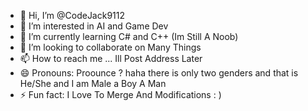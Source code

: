 - 👋 Hi, I’m @CodeJack9112
- 👀 I’m interested in AI and Game Dev
- 🌱 I’m currently learning C# and C++ (Im Still A Noob)
- 💞️ I’m looking to collaborate on Many Things
- 📫 How to reach me ... Ill Post Address Later
- 😄 Pronouns: Proounce ? haha there is only two genders and that is He/She and I am Male a Boy A Man 
- ⚡ Fun fact: I Love To Merge And Modifications : )

<!---
CodeJack9112/CodeJack9112 is a ✨ special ✨ repository because its `README.md` (this file) appears on your GitHub profile.
You can click the Preview link to take a look at your changes.
--->
